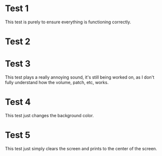 # Test 1
This test is purely to ensure everything is functioning correctly.

# Test 2

# Test 3
This test plays a really annoying sound, it's still being worked on, as I don't fully understand how the volume, patch, etc, works.

# Test 4
This test just changes the background color.

# Test 5
This test just simply clears the screen and prints to the center of the screen.